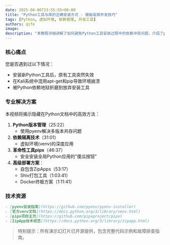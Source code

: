 ```yaml
---
date: 2025-08-06T23:55:55+08:00
title: "Python工具与库的正确安装方式 - 揭秘高效开发技巧"
tags: [Python, 虚拟环境, 依赖管理, 开发工具]
authors: qife
image: 
description: "本教程详细讲解了如何避免Python工具安装过程中的依赖冲突问题，介绍了pyenv、pipx、虚拟环境等专业解决方案，并演示了ZipApps和Docker等高级部署技术，适合中高级Python开发者提升开发效率。"
---
```


### 核心痛点
您是否遇到过以下情况：
- 安装新Python工具后，原有工具突然失效
- 在Kali系统中混用apt-get和pip导致环境崩溃
- 被Python依赖地狱折磨到放弃安装工具

### 专业解决方案
本视频将揭示隐藏在Python文档中的高效方法：
1. **Python版本管理**（25:22）
   - 使用pyenv解决多版本共存问题
2. **依赖隔离技术**（31:01）
   - 虚拟环境(venv)的深度应用
3. **革命性工具pipx**（46:37）
   - 安全安装全局Python应用的"傻瓜按钮"
4. **高级部署方案**：
   - 自包含ZipApps（53:17）
   - Shiv打包工具（1:03:41）
   - Docker终极方案（1:11:41）

### 技术资源
```markdown
- [pyenv安装指南](https://github.com/pyenv/pyenv-installer)
- [官方venv文档](https://docs.python.org/3/library/venv.html)
- [pipx项目主页](https://github.com/pipxproject/pipx)
- [ZipApp技术规范](https://docs.python.org/3/library/zipapp.html)
```

> 特别提示：所有演示幻灯片已开源提供，包含完整代码示例和故障排查指南。